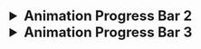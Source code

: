 <details >
 <summary style="font-size: x-large; font-weight: bold">Animation Progress Bar 2</summary>

Build an app where clicking the "Add" button adds progress bars to the page. The progress bars fill up in series, aka the second bar only starts filling up after the first bar is completely filled.

### Requirements
1. Clicking on the "Add" button adds a progress bar to the page.
2. The progress bars fill up gradually in sequence, one at a time. i.e. the second progress bar will only starts filling up after the first progress bar is completely filled up.
3. Each bar takes approximately 2000ms to completely fill up.

![img.png](img.png)


### Solution

Important Points:
1. Everything is same as animation progress bar 1, only we need to introduce `currentPos` state variable
to keep track of the current position of the progress bar that is running
2. //app component
```jsx
   export default function App() {
    const [count, setCount] = useState(0);
    const [currentPos, setCurrentPos] = useState(0);

    return (
        <div>
            <button onClick={() => {setCount(count + 1)}}>Add</button>
            <div className="list">
                {
                    Array(count).fill(null).map((_, index) => (
                        <ProgressBar
                            key={index}
                            index={index}
                            currentPos={currentPos}
                            updateCurrentPos = {() => {
                                setCurrentPos(currentPos + 1);
                            }} />
                    ))

                }
            </div>
            <div>
                {currentPos}
            </div>
        </div>
    );
}

```
3. //progress bar component
```jsx
function ProgressBar({index, currentPos, updateCurrentPos}){
    // console.log("index : " + index);

    const [startTransition, setStartTransition] = useState(false);

    /**
     1. We need to use `currentPos` in `useEffect` since
     `currentPos` is updated in `updateCurrentPos` function
     which help us check if `index` is greater than `currentPos`
     whenever `currentPos` is updated
     **/
    useEffect(() => {
        /**Using `startTransition` here is imp since without it
         we will keep increasing `currentPos` infinitely
         **/
        if(index > currentPos || startTransition){
            return
        }
        setStartTransition(true);

        setTimeout(() => {
            updateCurrentPos();
            // console.log("currentPos : " + currentPos)
        }, 2000)

    }, [currentPos])



    return (
        <div className="bar">
            <div
                className="fill"
                style={{transform: startTransition ? "scaleX(1)" : "scaleX(0)"}}
            >
                {index}
            </div>
        </div>
    )
}
```

**Good question to refresh React Skill**

### Referred Resources
1. https://www.greatfrontend.com/questions/user-interface/progress-bars-ii
2. https://learnweb3.io/degrees/ethereum-developer-degree/sophomore/intro-to-react-and-next-js/
3. https://www.udemy.com/course/nextjs-react-the-complete-guide/learn/lecture/41161552#questions


---
</details>


<details >
 <summary style="font-size: x-large; font-weight: bold">Animation Progress Bar 3</summary>

In Progress Bars II, we built progress bars which fill up in sequence, one at a time. In this question, we'll build progress bars where multiple of them are filling up concurrently, up to a limit of 3. The fourth progress bar only starts filling up after the third one is full.

### Requirements
1. Clicking on the "Add" button adds a progress bar to the page.
2. The progress bars fill up gradually in parallel, up to a limit of 3 concurrent bars filling up. i.e. the fourth progress bar will only start filling up after the third progress bar is completely filled up.
3. Each bar takes approximately 2000ms to completely fill up.

### Solution

1. 
```jsx
useEffect(() => {
    /** Added +2 for concurrent filling of bars **/
    if(index > currentPos + 2 || startTransition){
        return
    }
    setStartTransition(true);

    setTimeout(() => {
        updateCurrentPos();
    }, 2000)

}, [currentPos])
```
**Above solution won't work, at the start we can see bars filling parallel, but after that it will 
fill one by one.**

2. To make it work, we need to make below changes
```jsx
useEffect(() => {
    /** Added +2 for concurrent filling of bars **/
    if(index > currentPos + 2 || startTransition){
        return
    }
    setStartTransition(true);

    setTimeout(() => {
        updateCurrentPos();
    }, 2000 / 3)

}, [currentPos])
```
This can be explained once looking at the below solution which is better

3.
```jsx
function ProgressBar({index, currentPos, updateCurrentPos}){

    const [startTransition, setStartTransition] = useState(false);

    useEffect(() => {
        if(index > currentPos + 2 || startTransition){
            return
        }
        setStartTransition(true);

    }, [currentPos])



    return (
        <div className="bar">
            <div
                className="fill"
                style={{transform: startTransition ? "scaleX(1)" : "scaleX(0)"}}
                onTransitionEnd={() => {
                    updateCurrentPos();
                }}
            >
                {index}
            </div>
        </div>
    )
}
```

Using `onTransitionEnd()` instead of `setTimeout()` will make it work with 
just updating `+2` value to `if` condition.

Reason: To understand this we need to go through `js-concept/eventLoop-tasksORcallBack-animationCB-microTask`
first.
1. `onTransitionEnd()` falls under `Animation Queue` that's why when it activates it complete till
all the queued tasks are executed.
2. `setTimeout()` falls under `Task Queue` that's why it is executed one by one in order, so
at start since condition are met so all 3 bars start filling up, but after that `currentPos` increase
one by one, unlike `onTransitionEnd()`where it is increased 3 times in one go.

![img_1.png](img_1.png)

Referred Question: https://www.greatfrontend.com/questions/user-interface/progress-bars-iii

---
</details>
